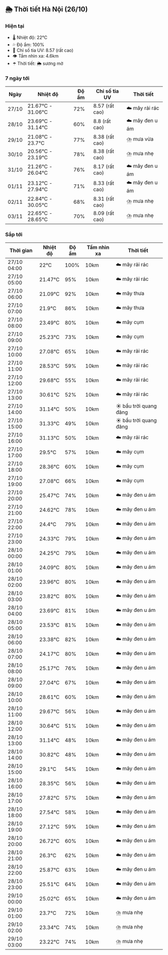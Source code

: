 ## 🌦️ Thời tiết Hà Nội (26/10)

### Hiện tại

- 🌡️ Nhiệt độ: 22℃
- 💦 Độ ẩm: 100%
- 🌟 Chỉ số tia UV: 8.57 (rất cao)
- 👁️ Tầm nhìn xa: 4.6km
- ☂️ Thời tiết: 🌦️ sương mờ

### 7 ngày tới

| Ngày | Nhiệt độ | Độ ẩm | Chỉ số tia UV | Thời tiết |
| --- | --- | --- | --- | --- |
| 27/10 | 21.67℃ - 31.06℃ | 72% | 8.57 (rất cao) | ☁️ mây rải rác |
| 28/10 | 23.69℃ - 31.14℃ | 60% | 8.8 (rất cao) | ☁️ mây đen u ám |
| 29/10 | 21.08℃ - 23.7℃ | 77% | 8.38 (rất cao) | ⛈️ mưa vừa |
| 30/10 | 20.56℃ - 23.19℃ | 78% | 8.38 (rất cao) | ⛈️ mưa nhẹ |
| 31/10 | 21.26℃ - 26.04℃ | 76% | 8.17 (rất cao) | ☁️ mây đen u ám |
| 01/11 | 23.12℃ - 27.94℃ | 71% | 8.33 (rất cao) | ☁️ mây đen u ám |
| 02/11 | 22.84℃ - 30.05℃ | 68% | 8.31 (rất cao) | ⛈️ mưa nhẹ |
| 03/11 | 22.65℃ - 28.65℃ | 70% | 8.09 (rất cao) | ⛈️ mưa nhẹ |

### Sắp tới

| Thời gian | Nhiệt độ | Độ ẩm | Tầm nhìn xa | Thời tiết |
| --- | --- | --- | --- | --- |
| 27/10 04:00 | 22℃ | 100% | 10km | ☁️ mây rải rác |
| 27/10 05:00 | 21.47℃ | 95% | 10km | ☁️ mây rải rác |
| 27/10 06:00 | 21.09℃ | 92% | 10km | ☁️ mây thưa |
| 27/10 07:00 | 21.9℃ | 86% | 10km | ☁️ mây thưa |
| 27/10 08:00 | 23.49℃ | 80% | 10km | ☁️ mây cụm |
| 27/10 09:00 | 25.23℃ | 73% | 10km | ☁️ mây cụm |
| 27/10 10:00 | 27.08℃ | 65% | 10km | ☁️ mây rải rác |
| 27/10 11:00 | 28.53℃ | 59% | 10km | ☁️ mây rải rác |
| 27/10 12:00 | 29.68℃ | 55% | 10km | ☁️ mây rải rác |
| 27/10 13:00 | 30.61℃ | 52% | 10km | ☁️ mây rải rác |
| 27/10 14:00 | 31.14℃ | 50% | 10km | ☀️ bầu trời quang đãng |
| 27/10 15:00 | 31.33℃ | 49% | 10km | ☀️ bầu trời quang đãng |
| 27/10 16:00 | 31.13℃ | 50% | 10km | ☁️ mây rải rác |
| 27/10 17:00 | 29.5℃ | 57% | 10km | ☁️ mây cụm |
| 27/10 18:00 | 28.36℃ | 60% | 10km | ☁️ mây cụm |
| 27/10 19:00 | 27.08℃ | 66% | 10km | ☁️ mây cụm |
| 27/10 20:00 | 25.47℃ | 74% | 10km | ☁️ mây đen u ám |
| 27/10 21:00 | 24.62℃ | 78% | 10km | ☁️ mây đen u ám |
| 27/10 22:00 | 24.4℃ | 79% | 10km | ☁️ mây đen u ám |
| 27/10 23:00 | 24.33℃ | 79% | 10km | ☁️ mây đen u ám |
| 28/10 00:00 | 24.25℃ | 79% | 10km | ☁️ mây đen u ám |
| 28/10 01:00 | 24.09℃ | 80% | 10km | ☁️ mây đen u ám |
| 28/10 02:00 | 23.96℃ | 80% | 10km | ☁️ mây đen u ám |
| 28/10 03:00 | 23.82℃ | 80% | 10km | ☁️ mây đen u ám |
| 28/10 04:00 | 23.69℃ | 81% | 10km | ☁️ mây đen u ám |
| 28/10 05:00 | 23.53℃ | 81% | 10km | ☁️ mây đen u ám |
| 28/10 06:00 | 23.38℃ | 82% | 10km | ☁️ mây đen u ám |
| 28/10 07:00 | 24.17℃ | 80% | 10km | ☁️ mây đen u ám |
| 28/10 08:00 | 25.17℃ | 76% | 10km | ☁️ mây đen u ám |
| 28/10 09:00 | 27.04℃ | 67% | 10km | ☁️ mây đen u ám |
| 28/10 10:00 | 28.61℃ | 60% | 10km | ☁️ mây đen u ám |
| 28/10 11:00 | 29.67℃ | 56% | 10km | ☁️ mây đen u ám |
| 28/10 12:00 | 30.64℃ | 51% | 10km | ☁️ mây đen u ám |
| 28/10 13:00 | 31.14℃ | 48% | 10km | ☁️ mây đen u ám |
| 28/10 14:00 | 30.82℃ | 48% | 10km | ☁️ mây đen u ám |
| 28/10 15:00 | 29.1℃ | 54% | 10km | ☁️ mây đen u ám |
| 28/10 16:00 | 28.35℃ | 56% | 10km | ☁️ mây đen u ám |
| 28/10 17:00 | 27.82℃ | 57% | 10km | ☁️ mây đen u ám |
| 28/10 18:00 | 27.54℃ | 58% | 10km | ☁️ mây đen u ám |
| 28/10 19:00 | 27.12℃ | 59% | 10km | ☁️ mây đen u ám |
| 28/10 20:00 | 26.72℃ | 60% | 10km | ☁️ mây đen u ám |
| 28/10 21:00 | 26.3℃ | 62% | 10km | ☁️ mây đen u ám |
| 28/10 22:00 | 25.87℃ | 63% | 10km | ☁️ mây đen u ám |
| 28/10 23:00 | 25.51℃ | 64% | 10km | ☁️ mây đen u ám |
| 29/10 00:00 | 25.02℃ | 65% | 10km | ☁️ mây đen u ám |
| 29/10 01:00 | 23.7℃ | 72% | 10km | ⛈️ mưa nhẹ |
| 29/10 02:00 | 23.34℃ | 74% | 10km | ⛈️ mưa nhẹ |
| 29/10 03:00 | 23.22℃ | 74% | 10km | ⛈️ mưa nhẹ |
